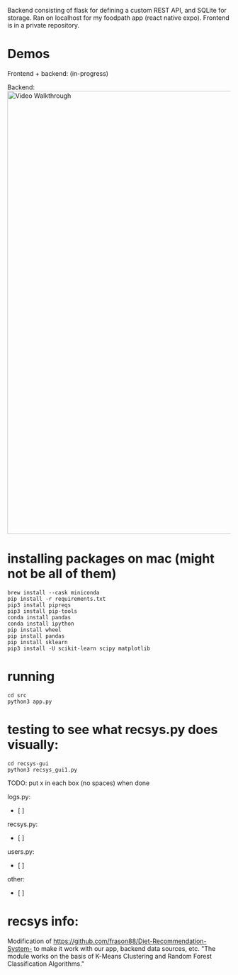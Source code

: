 
Backend consisting of flask for defining a custom REST API, and SQLite for storage. Ran on localhost for my foodpath app (react native expo). Frontend is in a private repository.

# Demos
Frontend + backend:
(in-progress)

Backend:
<img src='recsys_gui1.gif' width=1000 title='Reccomendation system GUI' width='' alt='Video Walkthrough' />


# installing packages on mac (might not be all of them)
```
brew install --cask miniconda
pip install -r requirements.txt
pip3 install pipreqs
pip3 install pip-tools 
conda install pandas   
conda install ipython
pip install wheel
pip install pandas
pip install sklearn
pip3 install -U scikit-learn scipy matplotlib
```

# running
```
cd src
python3 app.py
```

# testing to see what recsys.py does visually:
```
cd recsys-gui
python3 recsys_gui1.py
```

TODO:
put x in each box (no spaces) when done

logs.py:
- [ ]

recsys.py:
- [ ]

users.py:
- [ ]

other:
- [ ] 

# recsys info:
Modification of 
https://github.com/frason88/Diet-Recommendation-System- to make it work with our app, backend data sources, etc. 
"The module works on the basis of K-Means Clustering and Random Forest Classification Algorithms."

